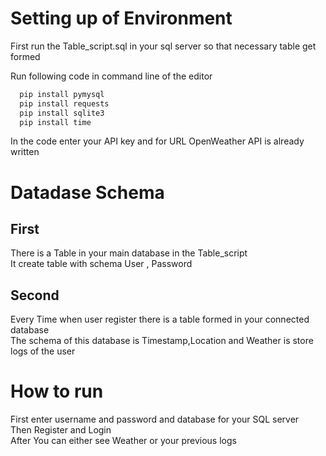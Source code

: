 # Setting up of Environment
First run the Table_script.sql in your sql server so that necessary table get formed<br>

Run following code in command line of the editor<br>

``` bash
  pip install pymysql
  pip install requests
  pip install sqlite3
  pip install time
```

In the code enter your API key and for URL OpenWeather API is already written<br>

# Datadase Schema
## First
There is a Table in your main database in the Table_script<br>
It create table with schema User , Password<br>
## Second
Every Time when user register there is a table formed in your connected database<br>
The schema of this database is Timestamp,Location and Weather is store logs of the user<br>

# How to run
First enter username and password and database for your SQL server<br>
Then Register and Login<br>
After You can either see Weather or your previous logs<br>

















